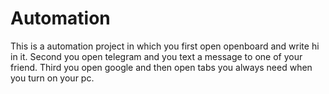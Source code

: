 # Automation
This is a automation project in which you first open openboard and write hi in it. Second you open telegram and you text a message to one of your friend. Third you open google and then open tabs you always need when you turn on your pc.

